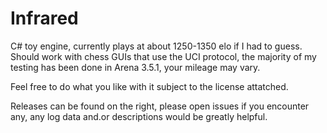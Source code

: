 # Infrared

C# toy engine, currently plays at about 1250-1350 elo if I had to guess.
Should work with chess GUIs that use the UCI protocol, the majority of my testing has been done in Arena 3.5.1, your mileage may vary.

Feel free to do what you like with it subject to the license attatched. 

Releases can be found on the right, please open issues if you encounter any, any log data and.or descriptions would be greatly helpful.
